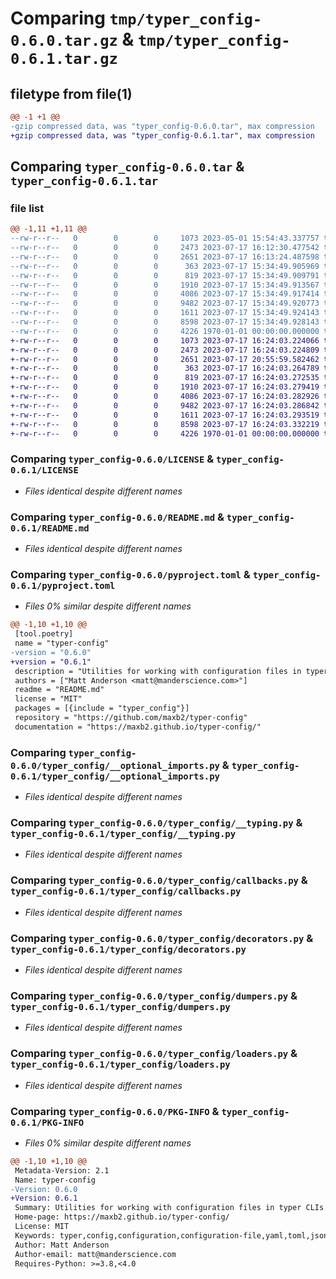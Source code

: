 # Comparing `tmp/typer_config-0.6.0.tar.gz` & `tmp/typer_config-0.6.1.tar.gz`

## filetype from file(1)

```diff
@@ -1 +1 @@
-gzip compressed data, was "typer_config-0.6.0.tar", max compression
+gzip compressed data, was "typer_config-0.6.1.tar", max compression
```

## Comparing `typer_config-0.6.0.tar` & `typer_config-0.6.1.tar`

### file list

```diff
@@ -1,11 +1,11 @@
--rw-r--r--   0        0        0     1073 2023-05-01 15:54:43.337757 typer_config-0.6.0/LICENSE
--rw-r--r--   0        0        0     2473 2023-07-17 16:12:30.477542 typer_config-0.6.0/README.md
--rw-r--r--   0        0        0     2651 2023-07-17 16:13:24.487598 typer_config-0.6.0/pyproject.toml
--rw-r--r--   0        0        0      363 2023-07-17 15:34:49.905969 typer_config-0.6.0/typer_config/__init__.py
--rw-r--r--   0        0        0      819 2023-07-17 15:34:49.909791 typer_config-0.6.0/typer_config/__optional_imports.py
--rw-r--r--   0        0        0     1910 2023-07-17 15:34:49.913567 typer_config-0.6.0/typer_config/__typing.py
--rw-r--r--   0        0        0     4086 2023-07-17 15:34:49.917414 typer_config-0.6.0/typer_config/callbacks.py
--rw-r--r--   0        0        0     9482 2023-07-17 15:34:49.920773 typer_config-0.6.0/typer_config/decorators.py
--rw-r--r--   0        0        0     1611 2023-07-17 15:34:49.924143 typer_config-0.6.0/typer_config/dumpers.py
--rw-r--r--   0        0        0     8598 2023-07-17 15:34:49.928143 typer_config-0.6.0/typer_config/loaders.py
--rw-r--r--   0        0        0     4226 1970-01-01 00:00:00.000000 typer_config-0.6.0/PKG-INFO
+-rw-r--r--   0        0        0     1073 2023-07-17 16:24:03.224066 typer_config-0.6.1/LICENSE
+-rw-r--r--   0        0        0     2473 2023-07-17 16:24:03.224809 typer_config-0.6.1/README.md
+-rw-r--r--   0        0        0     2651 2023-07-17 20:55:59.582462 typer_config-0.6.1/pyproject.toml
+-rw-r--r--   0        0        0      363 2023-07-17 16:24:03.264789 typer_config-0.6.1/typer_config/__init__.py
+-rw-r--r--   0        0        0      819 2023-07-17 16:24:03.272535 typer_config-0.6.1/typer_config/__optional_imports.py
+-rw-r--r--   0        0        0     1910 2023-07-17 16:24:03.279419 typer_config-0.6.1/typer_config/__typing.py
+-rw-r--r--   0        0        0     4086 2023-07-17 16:24:03.282926 typer_config-0.6.1/typer_config/callbacks.py
+-rw-r--r--   0        0        0     9482 2023-07-17 16:24:03.286842 typer_config-0.6.1/typer_config/decorators.py
+-rw-r--r--   0        0        0     1611 2023-07-17 16:24:03.293519 typer_config-0.6.1/typer_config/dumpers.py
+-rw-r--r--   0        0        0     8598 2023-07-17 16:24:03.332219 typer_config-0.6.1/typer_config/loaders.py
+-rw-r--r--   0        0        0     4226 1970-01-01 00:00:00.000000 typer_config-0.6.1/PKG-INFO
```

### Comparing `typer_config-0.6.0/LICENSE` & `typer_config-0.6.1/LICENSE`

 * *Files identical despite different names*

### Comparing `typer_config-0.6.0/README.md` & `typer_config-0.6.1/README.md`

 * *Files identical despite different names*

### Comparing `typer_config-0.6.0/pyproject.toml` & `typer_config-0.6.1/pyproject.toml`

 * *Files 0% similar despite different names*

```diff
@@ -1,10 +1,10 @@
 [tool.poetry]
 name = "typer-config"
-version = "0.6.0"
+version = "0.6.1"
 description = "Utilities for working with configuration files in typer CLIs. "
 authors = ["Matt Anderson <matt@manderscience.com>"]
 readme = "README.md"
 license = "MIT"
 packages = [{include = "typer_config"}]
 repository = "https://github.com/maxb2/typer-config"
 documentation = "https://maxb2.github.io/typer-config/"
```

### Comparing `typer_config-0.6.0/typer_config/__optional_imports.py` & `typer_config-0.6.1/typer_config/__optional_imports.py`

 * *Files identical despite different names*

### Comparing `typer_config-0.6.0/typer_config/__typing.py` & `typer_config-0.6.1/typer_config/__typing.py`

 * *Files identical despite different names*

### Comparing `typer_config-0.6.0/typer_config/callbacks.py` & `typer_config-0.6.1/typer_config/callbacks.py`

 * *Files identical despite different names*

### Comparing `typer_config-0.6.0/typer_config/decorators.py` & `typer_config-0.6.1/typer_config/decorators.py`

 * *Files identical despite different names*

### Comparing `typer_config-0.6.0/typer_config/dumpers.py` & `typer_config-0.6.1/typer_config/dumpers.py`

 * *Files identical despite different names*

### Comparing `typer_config-0.6.0/typer_config/loaders.py` & `typer_config-0.6.1/typer_config/loaders.py`

 * *Files identical despite different names*

### Comparing `typer_config-0.6.0/PKG-INFO` & `typer_config-0.6.1/PKG-INFO`

 * *Files 0% similar despite different names*

```diff
@@ -1,10 +1,10 @@
 Metadata-Version: 2.1
 Name: typer-config
-Version: 0.6.0
+Version: 0.6.1
 Summary: Utilities for working with configuration files in typer CLIs. 
 Home-page: https://maxb2.github.io/typer-config/
 License: MIT
 Keywords: typer,config,configuration,configuration-file,yaml,toml,json,dotenv,cli
 Author: Matt Anderson
 Author-email: matt@manderscience.com
 Requires-Python: >=3.8,<4.0
```


